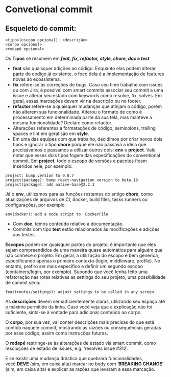 # Convetional commit

## Esqueleto do commit:

```
<tipo>[escopo opcional]: <descrição>
<corpo opcional>
<rodapé opcional>
```

Os **Tipos** se resumem em ***feat, fix, refactor, style, chore, doc e test***

- **feat** são quaisquer adições ao código. Enquanto elas podem alterar parte do código já existente, o foco dela é a implementação de features novas ao ecossistema.
- **fix** refere-se às correções de bugs. Caso seu time trabalhe com issues ou com Jira, é possível com smart commits associar seu commit a uma issue e alterar seu estado com keywords como resolve, fix, solves. Em geral, essas marcações devem vir na descrição ou no footer.
- **refactor** refere-se a quaisquer mudanças que atinjam o código, porém não alterem sua funcionalidade. Alterou o formato de como é processamento em determinada parte da sua tela, mas manteve a mesma funcionalidade? Declare como refactor.
- Alterações referentes a formatações de código, semicolons, trailing spaces e lint em geral são em **style**.
- Em uma das equipes com que trabalho, decidimos por criar novos dois tipos e ignorar o tipo **chore** porque ele não passava a ideia que precisávamos e passamos a utilizar outros dois: **env** e **project**. Vale notar que esses dois tipos fogem das especificações do conventional commit. Em **project**, todo o escopo de versões e pacotes ficam inseridos nele, por exemplo:

```
project: bump version to 0.0.7
project(package): bump react-navigation version to beta.19
project(package): add native-base@2.2.1

```

Já o **env**, utilizamos para as funções restantes do antigo **chore**, como atualizações de arquivos de CI, docker, build files, tasks runners ou configurações, por exemplo:

```
env(docker): add a node script to  DockerFile
```

- Com **doc**, temos conteúdo relativo à documentação.
- Commits com tipo **test** estão relacionados às modificações e adições aos testes.

**Escopos** podem ser quaisquer partes do projeto; é importante que eles sejam compreendidos de uma maneira quase automática para alguém que não conhece o projeto. Em geral, a utilização do escopo é bem genérica, especificando apenas o primeiro contexto (login, middleware, profile). No entanto, prefiro ser mais específico e definir um segundo escopo (containers/login, por exemplo). Supondo que você tenha feito uma refatoração nas rotas relativas as settings do seu projeto, uma possibilidade de commit seria:

```
feat(routes/settings): adjust settings to be called in any screen.
```

As **descrições** devem ser suficientemente claras, utilizando seu espaço até o máximo permitido da linha. Caso você veja que a explicação não foi suficiente, sinta-se à vontade para adicionar conteúdo ao corpo.

O **corpo**, por sua vez, vai conter descrições mais precisas do que está contido naquele commit, mostrando as razões ou consequências geradas por esse código, assim como instruções futuras.

O **rodapé** restringe-se às alterações de estado via smart commit, como resoluções de estado de issues, e.g. ‘resolves issue #312’.

E se existir uma mudança drástica que quebrará funcionalidades, você **DEVE** (sim, em caixa alta) marcar no body com ‘**BREAKING CHANGE**’ (sim, em caixa alta) e explicar as razões que levaram a essa marcação.